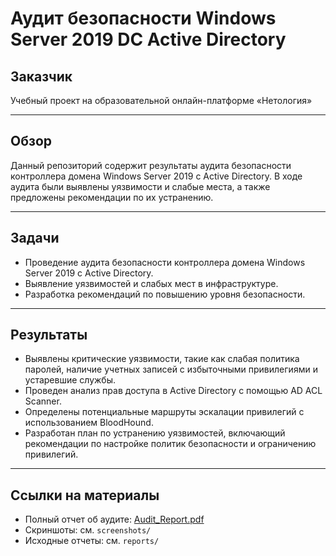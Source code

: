 # Аудит безопасности Windows Server 2019 DC Active Directory

## Заказчик
Учебный проект на образовательной онлайн-платформе «Нетология»

---

## Обзор
Данный репозиторий содержит результаты аудита безопасности контроллера домена Windows Server 2019 с Active Directory. В ходе аудита были выявлены уязвимости и слабые места, а также предложены рекомендации по их устранению.

---

## Задачи
- Проведение аудита безопасности контроллера домена Windows Server 2019 с Active Directory.
- Выявление уязвимостей и слабых мест в инфраструктуре.
- Разработка рекомендаций по повышению уровня безопасности.

---

## Результаты
- Выявлены критические уязвимости, такие как слабая политика паролей, наличие учетных записей с избыточными привилегиями и устаревшие службы.
- Проведен анализ прав доступа в Active Directory с помощью AD ACL Scanner.
- Определены потенциальные маршруты эскалации привилегий с использованием BloodHound.
- Разработан план по устранению уязвимостей, включающий рекомендации по настройке политик безопасности и ограничению привилегий.

---

## Ссылки на материалы
- Полный отчет об аудите: [Audit_Report.pdf](./Audit_Report.pdf)
- Скриншоты: см. `screenshots/`
- Исходные отчеты: см. `reports/`
